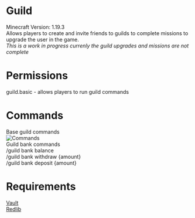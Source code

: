 # Guild
Minecraft Version: 1.19.3\
Allows players to create and invite friends to guilds to complete missions to upgrade the user in the game.\
*This is a work in progress currenly the guild upgrades and missions are not complete*

# Permissions
guild.basic - allows players to run guild commands

# Commands
Base guild commands\
![Commands](https://user-images.githubusercontent.com/58788631/214173921-a29adf78-cdf1-425c-829d-d2f7d1283094.png)\
Guild bank commands\
/guild bank balance\
/guild bank withdraw {amount}\
/guild bank deposit {amount}

# Requirements
[Vault](https://www.spigotmc.org/resources/vault.34315/)\
[Redlib](https://www.spigotmc.org/resources/redlib.78713/)
